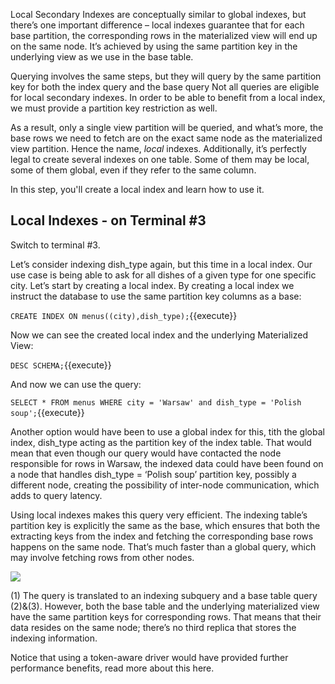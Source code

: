 Local Secondary Indexes are conceptually similar to global indexes, but there’s one important difference – local indexes guarantee that for each base partition, the corresponding rows in the materialized view will end up on the same node. It’s achieved by using the same partition key in the underlying view as we use in the base table.

Querying involves the same steps, but they will query by the same partition key for both the index query and the base query
Not all queries are eligible for local secondary indexes. In order to be able to benefit from a local index, we must provide a partition key restriction as well. 

As a result, only a single view partition will be queried, and what’s more, the base rows we need to fetch are on the exact same node as the materialized view partition. Hence the name, *local* indexes.
Additionally, it’s perfectly legal to create several indexes on one table. Some of them may be local, some of them global, even if they refer to the same column.

In this step, you'll create a local index and learn how to use it. 

## Local Indexes - on Terminal #3

Switch to terminal #3.

Let’s consider indexing dish_type again, but this time in a local index. Our use case is being able to ask for all dishes of a given type for one specific city. Let’s start by creating a local index. By creating a local index we instruct the database to use the same partition key columns as a base:

`CREATE INDEX ON menus((city),dish_type);`{{execute}}

Now we can see the created local index and the underlying Materialized View:

`DESC SCHEMA;`{{execute}}

And now we can use the query:

`SELECT * FROM menus WHERE city = 'Warsaw' and dish_type = 'Polish soup';`{{execute}}

Another option would have been to use a global index for this, tith the global index, dish_type acting as the partition key of the index table. That would mean that even though our query would have contacted the node responsible for rows in Warsaw, the indexed data could have been found on a node that handles dish_type = ‘Polish soup’ partition key, possibly a different node, creating the possibility of inter-node communication, which adds to query latency.

Using local indexes makes this query very efficient. The indexing table’s partition key is explicitly the same as the base, which ensures that both the extracting keys from the index and fetching the corresponding base rows happens on the same node. That’s much faster than a global query, which may involve fetching rows from other nodes.

![](https://university.scylladb.com/topic/materialized-views-and-secondary-indexes-hands-on-updated/query-workload-diagram-e1563845404582/#main)

(1) The query is translated to an indexing subquery and a base table query (2)&(3). However, both the base table and the underlying materialized view have the same partition keys for corresponding rows. That means that their data resides on the same node; there’s no third replica that stores the indexing information.

Notice that using a token-aware driver would have provided further performance benefits, read more about this here.


